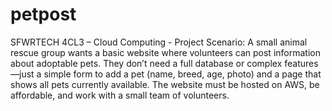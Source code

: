 # petpost
SFWRTECH 4CL3 – Cloud Computing - Project
Scenario: 
A small animal rescue group wants a basic website where volunteers can post information about adoptable pets. They don’t need a full database or complex features—just a simple form to add a pet (name, breed, age, photo) and a page that shows all pets currently available. The website must be hosted on AWS, be affordable, and work with a small team of volunteers. 
